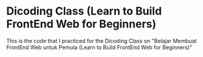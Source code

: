 # Dicoding Class (Learn to Build FrontEnd Web for Beginners)

This is the code that I practiced for the Dicoding Class on "Belajar Membuat FrontEnd Web untuk Pemula (Learn to Build FrontEnd Web for Beginners)"

